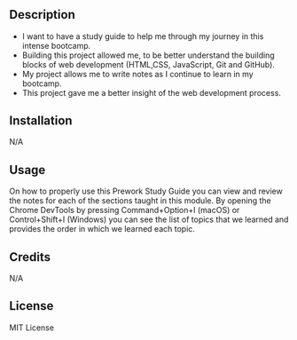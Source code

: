 # <Prework Study Guide Webpage>

## Description

- I want to have a study guide to help me through my journey in this intense bootcamp.
- Building this project allowed me, to be better understand the building blocks of web development (HTML,CSS, JavaScript, Git and GitHub).
- My project allows me to write notes as I continue to learn in my bootcamp.
- This project gave me a better insight of the web development process.


## Installation

N/A

## Usage

On how to properly use this Prework Study Guide you can view and review the notes for each of the sections taught in this module. By opening the Chrome DevTools by pressing Command+Option+I (macOS) or Control+Shift+I (Windows) you can see the list of topics that we learned and provides the order in which we learned each topic.

## Credits

N/A

## License

MIT License 
